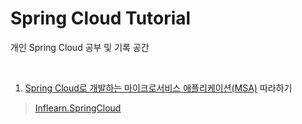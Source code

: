 # Spring Cloud Tutorial

개인 Spring Cloud 공부 및 기록 공간

<br/>

1. [Spring Cloud로 개발하는 마이크로서비스 애플리케이션(MSA)](https://www.inflearn.com/course/스프링-클라우드-마이크로서비스/dashboard) 따라하기


> [Inflearn.SpringCloud](./Inflearn.SpringCloud/README.md)
